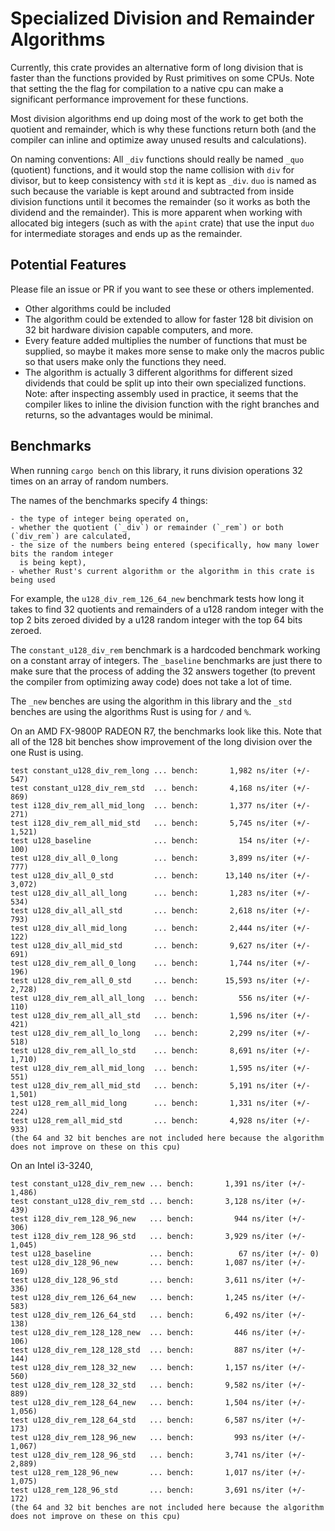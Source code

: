 # Specialized Division and Remainder Algorithms

Currently, this crate provides an alternative form of long division that is faster than the functions provided by Rust primitives on some CPUs.
Note that setting the the flag for compilation to a native cpu can make a significant performance improvement for these functions.

Most division algorithms end up doing most of the work to get both the quotient and remainder, which is why these functions return both (and the compiler can inline and optimize away unused results and calculations).

On naming conventions:
All `_div` functions should really be named `_quo` (quotient) functions, and it would stop the name collision with `div` for divisor, but to keep consistency with `std` it is kept as `_div`.
`duo` is named as such because the variable is kept around and subtracted from inside division functions until it becomes the remainder (so it works as both the dividend and the remainder). This is more apparent when working with allocated big integers (such as with the `apint` crate) that use the input `duo` for intermediate storages and ends up as the remainder.

## Potential Features

Please file an issue or PR if you want to see these or others implemented.

- Other algorithms could be included
- The algorithm could be extended to allow for faster 128 bit division on 32 bit hardware division capable computers, and more.
- Every feature added multiplies the number of functions that must be supplied, so maybe it makes more sense to make only the macros public so that users make only the functions they need.
- The algorithm is actually 3 different algorithms for different sized dividends that could be split up into their own specialized functions. Note: after inspecting assembly used in practice, it seems that the compiler likes to inline the division function with the right branches and returns, so the advantages would be minimal.

## Benchmarks

When running `cargo bench` on this library, it runs division operations 32 times on an array of random numbers.

The names of the benchmarks specify 4 things:

    - the type of integer being operated on,
    - whether the quotient (`_div`) or remainder (`_rem`) or both (`div_rem`) are calculated,
    - the size of the numbers being entered (specifically, how many lower bits the random integer
      is being kept),
    - whether Rust's current algorithm or the algorithm in this crate is being used

For example, the `u128_div_rem_126_64_new` benchmark tests how long it takes to find 32 quotients
and remainders of a u128 random integer with the top 2 bits zeroed divided by a u128 random integer
with the top 64 bits zeroed.

The `constant_u128_div_rem` benchmark is a hardcoded benchmark working on a constant array of integers.
The `_baseline` benchmarks are just there to make sure that the process of adding the 32 answers together (to prevent the compiler from optimizing away code) does not take a lot of time.

The `_new` benches are using the algorithm in this library and the `_std` benches are using the algorithms Rust is using for `/` and `%`.

On an AMD FX-9800P RADEON R7, the benchmarks look like this.
Note that all of the 128 bit benches show improvement of the long division over the one Rust is using.
```
test constant_u128_div_rem_long ... bench:       1,982 ns/iter (+/- 547)
test constant_u128_div_rem_std  ... bench:       4,168 ns/iter (+/- 869)
test i128_div_rem_all_mid_long  ... bench:       1,377 ns/iter (+/- 271)
test i128_div_rem_all_mid_std   ... bench:       5,745 ns/iter (+/- 1,521)
test u128_baseline              ... bench:         154 ns/iter (+/- 100)
test u128_div_all_0_long        ... bench:       3,899 ns/iter (+/- 777)
test u128_div_all_0_std         ... bench:      13,140 ns/iter (+/- 3,072)
test u128_div_all_all_long      ... bench:       1,283 ns/iter (+/- 534)
test u128_div_all_all_std       ... bench:       2,618 ns/iter (+/- 793)
test u128_div_all_mid_long      ... bench:       2,444 ns/iter (+/- 122)
test u128_div_all_mid_std       ... bench:       9,627 ns/iter (+/- 691)
test u128_div_rem_all_0_long    ... bench:       1,744 ns/iter (+/- 196)
test u128_div_rem_all_0_std     ... bench:      15,593 ns/iter (+/- 2,728)
test u128_div_rem_all_all_long  ... bench:         556 ns/iter (+/- 110)
test u128_div_rem_all_all_std   ... bench:       1,596 ns/iter (+/- 421)
test u128_div_rem_all_lo_long   ... bench:       2,299 ns/iter (+/- 518)
test u128_div_rem_all_lo_std    ... bench:       8,691 ns/iter (+/- 1,710)
test u128_div_rem_all_mid_long  ... bench:       1,595 ns/iter (+/- 551)
test u128_div_rem_all_mid_std   ... bench:       5,191 ns/iter (+/- 1,501)
test u128_rem_all_mid_long      ... bench:       1,331 ns/iter (+/- 224)
test u128_rem_all_mid_std       ... bench:       4,928 ns/iter (+/- 933)
(the 64 and 32 bit benches are not included here because the algorithm does not improve on these on this cpu)
```

On an Intel i3-3240,
```
test constant_u128_div_rem_new ... bench:       1,391 ns/iter (+/- 1,486)
test constant_u128_div_rem_std ... bench:       3,128 ns/iter (+/- 439)
test i128_div_rem_128_96_new   ... bench:         944 ns/iter (+/- 306)
test i128_div_rem_128_96_std   ... bench:       3,929 ns/iter (+/- 1,045)
test u128_baseline             ... bench:          67 ns/iter (+/- 0)
test u128_div_128_96_new       ... bench:       1,087 ns/iter (+/- 169)
test u128_div_128_96_std       ... bench:       3,611 ns/iter (+/- 336)
test u128_div_rem_126_64_new   ... bench:       1,245 ns/iter (+/- 583)
test u128_div_rem_126_64_std   ... bench:       6,492 ns/iter (+/- 138)
test u128_div_rem_128_128_new  ... bench:         446 ns/iter (+/- 106)
test u128_div_rem_128_128_std  ... bench:         887 ns/iter (+/- 144)
test u128_div_rem_128_32_new   ... bench:       1,157 ns/iter (+/- 560)
test u128_div_rem_128_32_std   ... bench:       9,582 ns/iter (+/- 889)
test u128_div_rem_128_64_new   ... bench:       1,504 ns/iter (+/- 1,056)
test u128_div_rem_128_64_std   ... bench:       6,587 ns/iter (+/- 173)
test u128_div_rem_128_96_new   ... bench:         993 ns/iter (+/- 1,067)
test u128_div_rem_128_96_std   ... bench:       3,741 ns/iter (+/- 2,889)
test u128_rem_128_96_new       ... bench:       1,017 ns/iter (+/- 1,075)
test u128_rem_128_96_std       ... bench:       3,691 ns/iter (+/- 172)
(the 64 and 32 bit benches are not included here because the algorithm does not improve on these on this cpu)
```
